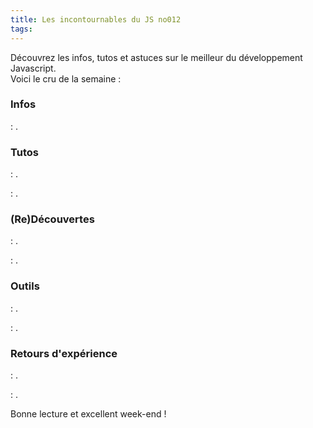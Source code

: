 ```yaml
---
title: Les incontournables du JS no012
tags:
---
```

Découvrez les infos, tutos et astuces sur le meilleur du développement Javascript.  
Voici le cru de la semaine :  

### Infos

[]() : .

### Tutos

[]() : .  

[]() : .  

### (Re)Découvertes

[]() : .  

[]() : .  

### Outils  

[]() : .  

[]() : .  

### Retours d'expérience

[]() : .  

[]() : .  


Bonne lecture et excellent week-end !